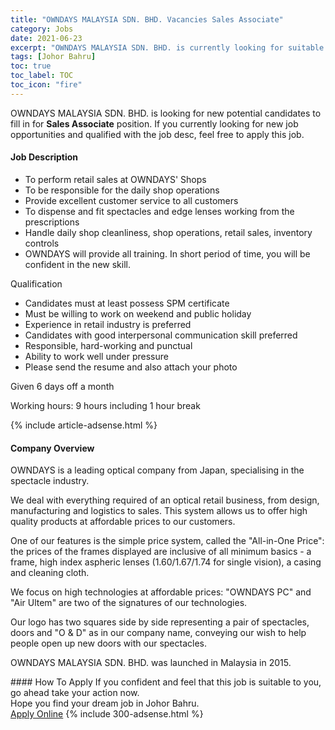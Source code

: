 ```yaml
---
title: "OWNDAYS MALAYSIA SDN. BHD. Vacancies Sales Associate" 
category: Jobs 
date: 2021-06-23 
excerpt: "OWNDAYS MALAYSIA SDN. BHD. is currently looking for suitable person to fill in the Sales Associate which based in Johor Bahru" 
tags: [Johor Bahru] 
toc: true 
toc_label: TOC 
toc_icon: "fire" 
--- 
```


<p>OWNDAYS MALAYSIA SDN. BHD. is looking for new potential candidates to fill in for <b>Sales Associate</b> position. If you currently looking for new job opportunities and qualified with the job desc, feel free to apply this job.
</p><div><div><h4>Job Description</h4></div><div><div><span><div><ul><li>To perform retail sales at OWNDAYS' Shops</li><li>To be responsible for the daily shop operations</li><li>Provide excellent customer service to all customers</li><li>To dispense and fit spectacles and edge lenses working from the prescriptions</li><li>Handle daily shop cleanliness, shop operations, retail sales, inventory controls</li><li>OWNDAYS will provide all training. In short period of time, you will be confident in the new skill.</li></ul><p>Qualification</p><ul><li>Candidates must at least possess SPM certificate</li><li>Must be willing to work on weekend and public holiday</li><li>Experience in retail industry is preferred</li><li>Candidates with good interpersonal communication skill preferred</li><li>Responsible, hard-working and punctual</li><li>Ability to work well under pressure</li><li>Please send the resume and also attach your photo</li></ul><p>Given 6 days off a month</p><p>Working hours: 9 hours including 1 hour break</p></div></span></div></div></div> 
{% include article-adsense.html %} 
<div><div><h4>Company Overview</h4></div><div><div><span><div><p>OWNDAYS is a leading optical company from Japan, specialising in the spectacle industry.</p><p>We deal with everything required of an optical retail business, from design, manufacturing and logistics to sales. This system allows us to offer high quality products at affordable prices to our customers.</p><p>One of our features is the simple price system, called the "All-in-One Price": the prices of the frames displayed are inclusive of all minimum basics - a frame, high index aspheric lenses (1.60/1.67/1.74 for single vision), a casing and cleaning cloth.</p><p>We focus on high technologies at affordable prices: "OWNDAYS PC" and "Air Ultem" are two of the signatures of our technologies.</p><p>Our logo has two squares side by side representing a pair of spectacles, doors and "O &amp; D" as in our company name, conveying our wish to help people open up new doors with our spectacles.</p><p>OWNDAYS MALAYSIA SDN. BHD. was launched in Malaysia in 2015.</p></div></span></div></div></div> 
#### How To Apply 
If you confident and feel that this job is suitable to you, go ahead take your action now. <br/> 
Hope you find your dream job in Johor Bahru. <br/> 
<a href="https://www.jobstreet.com.my/en/job/sales-associate-4597857?jobId=jobstreet-my-job-4597857&" class="btn btn--info" target="_blank" rel="nofollow noopenner">Apply Online</a> 
{% include 300-adsense.html %} 